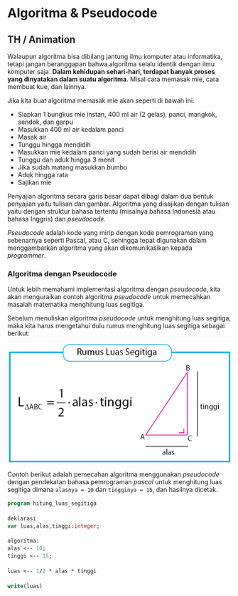 # Algoritma & Pseudocode

## TH / Animation

Walaupun algoritma bisa dibilang jantung ilmu komputer atau informatika, tetapi jangan beranggapan bahwa algoritma selalu identik dengan ilmu komputer saja. **Dalam kehidupan sehari-hari, terdapat banyak proses yang dinyatakan dalam suatu algoritma**. Misal cara memasak mie, cara membuat kue, dan lainnya.

Jika kita buat algoritma memasak mie akan seperti di bawah ini:

- Siapkan 1 bungkus mie instan, 400 ml air (2 gelas), panci, mangkok, sendok, dan garpu
- Masukkan 400 ml air kedalam panci
- Masak air
- Tunggu hingga mendidih
- Masukkan mie kedalam panci yang sudah berisi air mendidih
- Tunggu dan aduk hingga 3 menit
- Jika sudah matang masukkan bumbu
- Aduk hingga rata
- Sajikan mie

Penyajian algoritma secara garis besar dapat dibagi dalam dua bentuk penyajian yaitu tulisan dan gambar. Algoritma yang disajikan dengan tulisan yaitu dengan struktur bahasa tertentu (misalnya bahasa Indonesia atau bahasa Inggris) dan *pseudocode*.

*Pseudocode* adalah kode yang mirip dengan kode pemrograman yang sebenarnya seperti Pascal, atau C, sehingga tepat digunakan dalam menggambarkan algoritma yang akan dikomunikasikan kepada *programmer*.

### Algoritma dengan Pseudocode

Untuk lebih memahami implementasi algoritma dengan *pseudocode*, kita akan menguraikan contoh algoritma *pseudocode* untuk memecahkan masalah matematika menghitung luas segitiga.

Sebelum menuliskan algoritma *pseudocode* untuk menghitung luas segitiga, maka kita harus mengetahui dulu rumus menghitung luas segitiga sebagai berikut:

![luas segitiga](img/Rumus-Luas-Segitiga.png)

Contoh berikut adalah pemecahan algoritma menggunakan *pseudocode* dengan pendekatan bahasa pemrograman *pascal* untuk menghitung luas segitiga dimana `alasnya = 10` dan `tingginya = 15`, dan hasilnya dicetak.

```pascal
program hitung_luas_segitiga

deklarasi
var luas,alas,tinggi:integer;

algoritma:
alas <-- 10;
tinggi <-- 15;

luas <-- 1/2 * alas * tinggi

write(luas)
```
